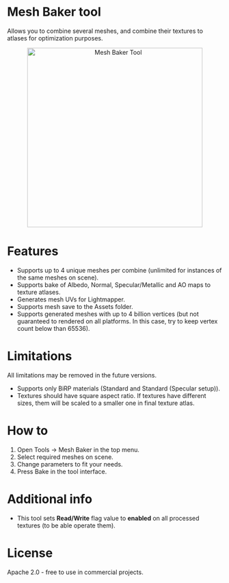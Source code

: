 # Mesh Baker tool
Allows you to combine several meshes, and combine their textures to atlases for optimization purposes.

<p align="center">
    <img src="https://dzhuraev.com/GithubData/MeshBakerTool01.png" width="410" height="419" alt="Mesh Baker Tool">
</p>

# Features
- Supports up to 4 unique meshes per combine (unlimited for instances of the same meshes on scene).
- Supports bake of Albedo, Normal, Specular/Metallic and AO maps to texture atlases. 
- Generates mesh UVs for Lightmapper.
- Supports mesh save to the Assets folder.
- Supports generated meshes with up to 4 billion vertices (but not guaranteed to rendered on all platforms. In this case, try to keep vertex count below than 65536).

# Limitations
All limitations may be removed in the future versions.
- Supports only BiRP materials (Standard and Standard (Specular setup)).
- Textures should have square aspect ratio. If textures have different sizes, them will be scaled to a smaller one in final texture atlas.

# How to
1. Open Tools -> Mesh Baker in the top menu. 
2. Select required meshes on scene.
3. Change parameters to fit your needs.
4. Press Bake in the tool interface.

# Additional info
- This tool sets **Read/Write** flag value to **enabled** on all processed textures (to be able operate them).

# License
Apache 2.0 - free to use in commercial projects.
